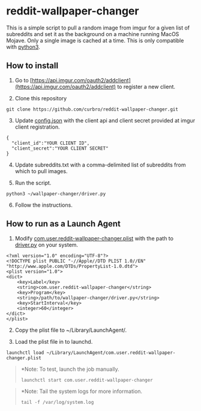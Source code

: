 # reddit-wallpaper-changer
This is a simple script to pull a random image from imgur for a given list of subreddits and set it as the background on a machine running MacOS Mojave. Only a single image is cached at a time. This is only compatible with [python3](https://docs.python-guide.org/starting/install3/osx/).

## How to install
1. Go to [https://api.imgur.com/oauth2/addclient](https://api.imgur.com/oauth2/addclient) to register a new client.

2. Clone this repository
```
git clone https://github.com/curbro/reddit-wallpaper-changer.git
```

3. Update [config.json](https://github.com/curbro/reddit-wallpaper-changer/blob/master/config.json) with the client api and client secret provided at imgur client registration.
```
{
  "client_id":"YOUR CLIENT ID",
  "client_secret":"YOUR CLIENT SECRET"
}
```

4. Update subreddits.txt with a comma-delimited list of subreddits from which to pull images.

5. Run the script.
```
python3 ~/wallpaper-changer/driver.py
```

6. Follow the instructions.

## How to run as a Launch Agent
1. Modify [com.user.reddit-wallpaper-changer.plist](https://github.com/curbro/reddit-wallpaper-changer/blob/master/com.user.reddit-wallpaper-changer.plist) with the path to [driver.py](https://github.com/curbro/reddit-wallpaper-changer/blob/master/driver.py) on your system.
```
<?xml version="1.0" encoding="UTF-8"?>
<!DOCTYPE plist PUBLIC "-//Apple//DTD PLIST 1.0//EN" "http://www.apple.com/DTDs/PropertyList-1.0.dtd">
<plist version="1.0">
<dict>
    <key>Label</key>
    <string>com.user.reddit-wallpaper-changer</string>
    <key>Program</key>
    <string>/path/to/wallpaper-changer/driver.py</string>
    <key>StartInterval</key>
    <integer>60</integer>
</dict>
</plist>
```

2. Copy the plist file to ~/Library/LaunchAgent/.

3. Load the plist file in to launchd.
```
launchctl load ~/Library/LaunchAgent/com.user.reddit-wallpaper-changer.plist
```
>*Note: To test, launch the job manually.
>```
>launchctl start com.user.reddit-wallpaper-changer
>```

>*Note: Tail the system logs for more information.
>```
>tail -f /var/log/system.log
>```
